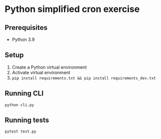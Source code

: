 # Python simplified cron exercise

## Prerequisites

- Python 3.9

## Setup

1. Create a Python virtual environment
2. Activate virtual environment
3. `pip install requirements.txt && pip install requirements_dev.txt`

## Running CLI

```
python cli.py
```

## Running tests

```
pytest test.py
```
